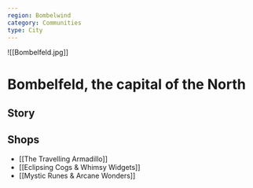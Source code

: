 ```yaml
---
region: Bombelwind
category: Communities
type: City
---
```

![[Bombelfeld.jpg]]
# Bombelfeld, the capital of the North
## Story
## Shops
- [[The Travelling Armadillo]]
- [[Eclipsing Cogs & Whimsy Widgets]]
- [[Mystic Runes & Arcane Wonders]]